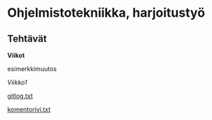 # Ohjelmistotekniikka, harjoitustyö

## Tehtävät


**Viikot**

esimerkkimuutos

*Viikko1*

[gitlog.txt](https://github.com/nikihietala/ot-harjoitustyo/blob/master/laskarit/viikko1/gitlog.txt)

[komentorivi.txt](https://github.com/nikihietala/ot-harjoitustyo/blob/master/laskarit/viikko1/komentorivi.txt)


